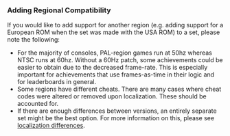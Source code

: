 ### Adding Regional Compatibility

If you would like to add support for another region (e.g. adding support for a European ROM when the set was made with the USA ROM) to a set, please note the following:

- For the majority of consoles, PAL-region games run at 50hz whereas NTSC runs at 60hz. Without a 60Hz patch, some achievements could be easier to obtain due to the decreased frame-rate. This is especially important for achievements that use frames-as-time in their logic and for leaderboards in general.
- Some regions have different cheats. There are many cases where cheat codes were altered or removed upon localization. These should be accounted for.
- If there are enough differences between versions, an entirely separate set might be the best option. For more information on this, please see [localization differences](https://docs.retroachievements.org/Working-with-the-Right-ROM/#localization-differences).
